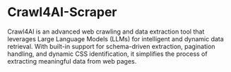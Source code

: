 # Crawl4AI-Scraper
Crawl4AI is an advanced web crawling and data extraction tool that leverages Large Language Models (LLMs) for intelligent and dynamic data retrieval. With built-in support for schema-driven extraction, pagination handling, and dynamic CSS identification, it simplifies the process of extracting meaningful data from web pages.
